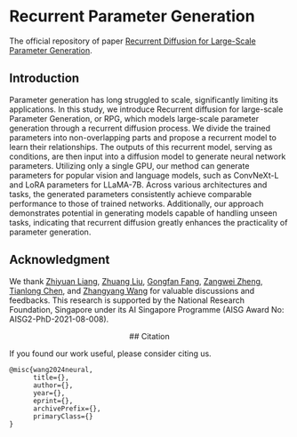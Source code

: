 # Recurrent Parameter Generation
The official repository of paper [Recurrent Diffusion for Large-Scale Parameter Generation]().


##  Introduction
Parameter generation has long struggled to scale, significantly limiting its applications. 
In this study, we introduce Recurrent diffusion for large-scale Parameter Generation, or RPG, 
which models large-scale parameter generation through a recurrent diffusion process. 
We divide the trained parameters into non-overlapping parts and propose a recurrent model to learn their relationships. 
The outputs of this recurrent model, serving as conditions, are then input into a diffusion model to generate neural network parameters. 
Utilizing only a single GPU, our method can generate parameters for popular vision and language models, such as ConvNeXt-L and LoRA parameters for LLaMA-7B. 
Across various architectures and tasks, the generated parameters consistently achieve comparable performance to those of trained networks. 
Additionally, our approach demonstrates potential in generating models capable of handling unseen tasks, 
indicating that recurrent diffusion greatly enhances the practicality of parameter generation.












## Acknowledgment
We thank 
[Zhiyuan Liang](), 
[Zhuang Liu](), 
[Gongfan Fang](), 
[Zangwei Zheng](), 
[Tianlong Chen](), 
and [Zhangyang Wang]() 
for valuable discussions and feedbacks. 
This research is supported by the National Research Foundation, Singapore under its AI Singapore Programme (AISG Award No: AISG2-PhD-2021-08-008).



<center>## Citation</center>

If you found our work useful, please consider citing us.

```
@misc{wang2024neural,
      title={}, 
      author={},
      year={},
      eprint={},
      archivePrefix={},
      primaryClass={}
}
```

